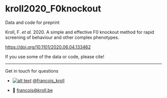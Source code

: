 # kroll2020_F0knockout

Data and code for preprint

Kroll, F. _et al._ 2020. A simple and effective F0 knockout method for rapid screening of behaviour and other complex phenotypes.

https://doi.org/10.1101/2020.06.04.133462

If you use some of the data or code, please cite!

___

Get in touch for questions

  * [![alt text][1.2]][1] [@francois_kroll](https://twitter.com/francois_kroll)

  * :email: francois@kroll.be

<!-- icons with padding -->
[1.1]: http://i.imgur.com/tXSoThF.png (twitter icon with padding)

<!-- icons without padding -->
[1.2]: http://i.imgur.com/wWzX9uB.png (twitter icon without padding)

<!-- links to your social media accounts -->
[1]: https://twitter.com/francois_kroll
